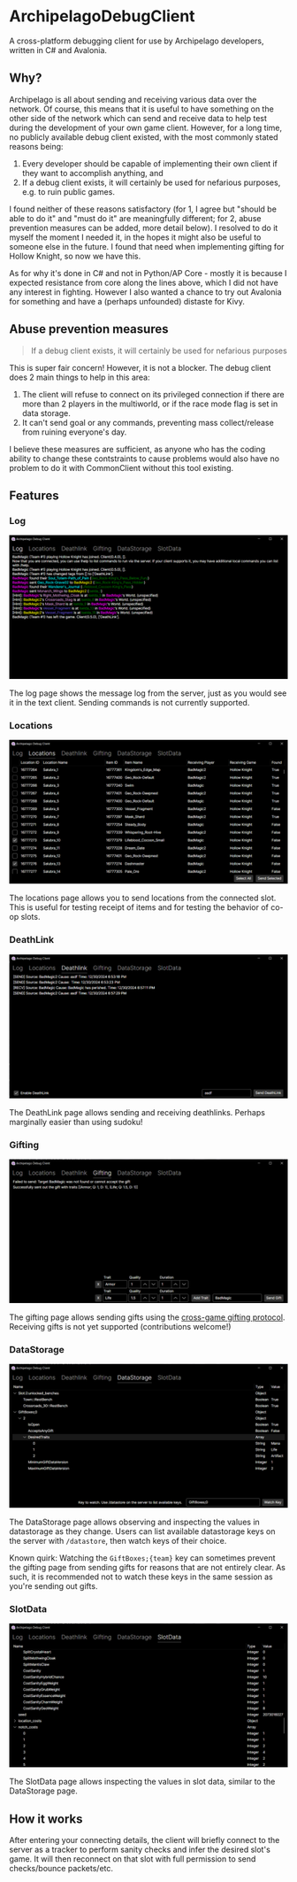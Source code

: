 # ArchipelagoDebugClient

A cross-platform debugging client for use by Archipelago developers, written in C# and Avalonia.

## Why?

Archipelago is all about sending and receiving various data over the network. Of course, this means
that it is useful to have something on the other side of the network which can send and receive data
to help test during the development of your own game client. However, for a long time, no publicly
available debug client existed, with the most commonly stated reasons being: 

1. Every developer should be capable of implementing their own client if they want to accomplish anything, and
2. If a debug client exists, it will certainly be used for nefarious purposes, e.g. to ruin public games.

I found neither of these reasons satisfactory (for 1, I agree but "should be able to do it" and "must do it"
are meaningfully different; for 2, abuse prevention measures can be added, more detail below). I resolved to
do it myself the moment I needed it, in the hopes it might also be useful to someone else in the future.
I found that need when implementing gifting for Hollow Knight, so now we have this.

As for why it's done in C# and not in Python/AP Core - mostly it is because I expected resistance from core
along the lines above, which I did not have any interest in fighting. However I also wanted a chance to try 
out Avalonia for something and have a (perhaps unfounded) distaste for Kivy.

## Abuse prevention measures

> If a debug client exists, it will certainly be used for nefarious purposes

This is super fair concern! However, it is not a blocker. The debug client does 2 main things to help in this area:

1. The client will refuse to connect on its privileged connection if there are more than 2 players in the multiworld,
   or if the race mode flag is set in data storage.
2. It can't send goal or any commands, preventing mass collect/release from ruining everyone's day.

I believe these measures are sufficient, as anyone who has the coding ability to change these contstraints to cause
problems would also have no problem to do it with CommonClient without this tool existing.

## Features

### Log

![log page of the debug client](/Screenshots/Log.png)

The log page shows the message log from the server, just as you would see it in the text client.
Sending commands is not currently supported.

### Locations

![location page of the debug client](/Screenshots/Locations.png)

The locations page allows you to send locations from the connected slot. This is useful for testing
receipt of items and for testing the behavior of co-op slots.

### DeathLink

![deathlink page of the debug client](/Screenshots/DeathLink.png)

The DeathLink page allows sending and receiving deathlinks. Perhaps marginally easier than using sudoku!

### Gifting

![gifting page of the debug client](/Screenshots/Gifting.png)

The gifting page allows sending gifts using the [cross-game gifting protocol](https://github.com/agilbert1412/Archipelago.Gifting.Net/blob/main/Documentation/Gifting%20API.md).
Receiving gifts is not yet supported (contributions welcome!)

### DataStorage

![datastorage page of the debug client](/Screenshots/DataStorage.png)

The DataStorage page allows observing and inspecting the values in datastorage as they change. Users can list
available datastorage keys on the server with `/datastore`, then watch keys of their choice.

Known quirk: Watching the `GiftBoxes;{team}` key can sometimes prevent the gifting page from sending gifts
for reasons that are not entirely clear. As such, it is recommended not to watch these keys in the same 
session as you're sending out gifts.

### SlotData

![slotdata page of the debug client](/Screenshots/SlotData.png)

The SlotData page allows inspecting the values in slot data, similar to the DataStorage page.

## How it works

After entering your connecting details, the client will briefly connect to the server as a tracker
to perform sanity checks and infer the desired slot's game. It will then reconnect on that slot
with full permission to send checks/bounce packets/etc.
